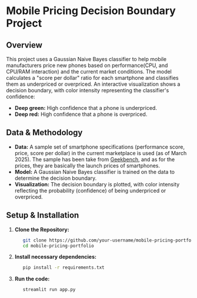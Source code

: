 # Mobile Pricing Decision Boundary Project

## Overview

This project uses a Gaussian Naive Bayes classifier to help mobile manufacturers price new phones based on performance(CPU, and CPU/RAM interaction) and the current market conditions. The model calculates a "score per dollar" ratio for each smartphone and classifies them as underpriced or overpriced. An interactive visualization shows a decision boundary, with color intensity representing the classifier's confidence:

- **Deep green:** High confidence that a phone is underpriced.
- **Deep red:** High confidence that a phone is overpriced.

## Data & Methodology

- **Data:** A sample set of smartphone specifications (performance score, price, score per dollar) in the current marketplace is used (as of March 2025). The sample has been take from [Geekbench](https://browser.geekbench.com/mobile-benchmarks), and as for the prices, they are basically the launch prices of smartphones.
- **Model:** A Gaussian Naive Bayes classifier is trained on the data to determine the decision boundary.
- **Visualization:** The decision boundary is plotted, with color intensity reflecting the probability (confidence) of being underpriced or overpriced.

## Setup & Installation

1. **Clone the Repository:**

   ```bash
      git clone https://github.com/your-username/mobile-pricing-portfolio.git
      cd mobile-pricing-portfolio
   ```

2. **Install necessary dependencies:**

   ```bash
      pip install -r requirements.txt
   ```

3. **Run the code:**
   ```bash
      streamlit run app.py
   ```
